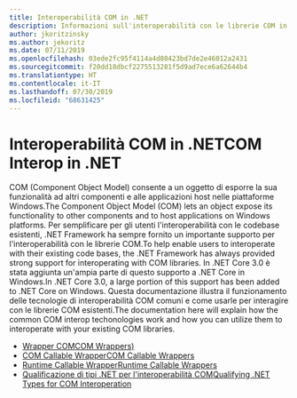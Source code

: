 ```yaml
---
title: Interoperabilità COM in .NET
description: Informazioni sull'interoperabilità con le librerie COM in .NET.
author: jkoritzinsky
ms.author: jekoritz
ms.date: 07/11/2019
ms.openlocfilehash: 03ede2fc95f4114a4d80423bd7de2e46012a2431
ms.sourcegitcommit: f20dd18dbcf2275513281f5d9ad7ece6a62644b4
ms.translationtype: HT
ms.contentlocale: it-IT
ms.lasthandoff: 07/30/2019
ms.locfileid: "68631425"
---
```

# <a name="com-interop-in-net"></a><span data-ttu-id="d2b8c-103">Interoperabilità COM in .NET</span><span class="sxs-lookup"><span data-stu-id="d2b8c-103">COM Interop in .NET</span></span>

<span data-ttu-id="d2b8c-104">COM (Component Object Model) consente a un oggetto di esporre la sua funzionalità ad altri componenti e alle applicazioni host nelle piattaforme Windows.</span><span class="sxs-lookup"><span data-stu-id="d2b8c-104">The Component Object Model (COM) lets an object expose its functionality to other components and to host applications on Windows platforms.</span></span> <span data-ttu-id="d2b8c-105">Per semplificare per gli utenti l'interoperabilità con le codebase esistenti, .NET Framework ha sempre fornito un importante supporto per l'interoperabilità con le librerie COM.</span><span class="sxs-lookup"><span data-stu-id="d2b8c-105">To help enable users to interoperate with their existing code bases, the .NET Framework has always provided strong support for interoperating with COM libraries.</span></span> <span data-ttu-id="d2b8c-106">In .NET Core 3.0 è stata aggiunta un'ampia parte di questo supporto a .NET Core in Windows.</span><span class="sxs-lookup"><span data-stu-id="d2b8c-106">In .NET Core 3.0, a large portion of this support has been added to .NET Core on Windows.</span></span> <span data-ttu-id="d2b8c-107">Questa documentazione illustra il funzionamento delle tecnologie di interoperabilità COM comuni e come usarle per interagire con le librerie COM esistenti.</span><span class="sxs-lookup"><span data-stu-id="d2b8c-107">The documentation here will explain how the common COM interop techonologies work and how you can utilize them to interoperate with your existing COM libraries.</span></span>

- [<span data-ttu-id="d2b8c-108">Wrapper COM</span><span class="sxs-lookup"><span data-stu-id="d2b8c-108">COM Wrappers)</span></span>](./com-wrappers.md)
- [<span data-ttu-id="d2b8c-109">COM Callable Wrapper</span><span class="sxs-lookup"><span data-stu-id="d2b8c-109">COM Callable Wrappers</span></span>](./com-callable-wrapper.md)
- [<span data-ttu-id="d2b8c-110">Runtime Callable Wrapper</span><span class="sxs-lookup"><span data-stu-id="d2b8c-110">Runtime Callable Wrappers</span></span>](./runtime-callable-wrapper.md)
- [<span data-ttu-id="d2b8c-111">Qualificazione di tipi .NET per l'interoperabilità COM</span><span class="sxs-lookup"><span data-stu-id="d2b8c-111">Qualifying .NET Types for COM Interoperation</span></span>](./qualify-net-types-for-interoperation.md)
